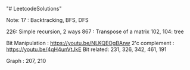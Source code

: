 "# LeetcodeSolutions" 

Note:
17 : Backtracking, BFS, DFS

226: Simple recursion, 2 ways
867 : Transpose of a matrix
102, 104: tree

Bit Manipulation : https://youtu.be/NLKQEOgBAnw
2'c complement : https://youtu.be/4qH4unVtJkE
Bit related: 231, 326, 342, 461, 191

Graph : 207, 210